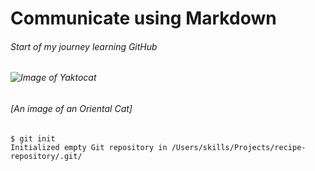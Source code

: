 # Communicate using Markdown

###### Start of my journey learning GitHub

###### ![Image of Yaktocat](https://octodex.github.com/images/yaktocat.png)

###### [An image of an Oriental Cat]

```
$ git init
Initialized empty Git repository in /Users/skills/Projects/recipe-repository/.git/
```
